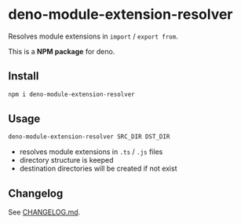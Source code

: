 # deno-module-extension-resolver

Resolves module extensions in `import` / `export from`.

This is a **NPM package** for deno.

## Install

```bash
npm i deno-module-extension-resolver
```

## Usage

```bash
deno-module-extension-resolver SRC_DIR DST_DIR
```

* resolves module extensions in `.ts` / `.js` files
* directory structure is keeped
* destination directories will be created if not exist

## Changelog

See [CHANGELOG.md](CHANGELOG.md).
